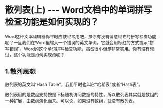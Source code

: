 # 散列表(上) --- Word文档中的单词拼写检查功能是如何实现的？

Word这种文本编辑器你平时应该经常用吧，那你有没有留意过它的拼写检查功能呢？一旦我们在Word里输入一个错误的英文单词，它就会用标红的方式提示“拼 写错误”。Word的这个单词拼写检查功能，虽然很小但却非常实用。你有没有想过，这个功能是如何实现的呢？

## 1.散列思想

散列表的英文叫“Hash Table”，我们平时也叫它“哈希表”或者“Hash表”。

散列表用的是数组支持按照下标随机访问数据的特性，所以散列表其实就是数组的一种扩展，由数组演化而来。可以说，如果没有数组，就没有散列表。
